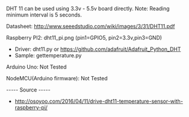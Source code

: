 DHT 11 can be used using 3.3v - 5.5v board directly.
Note: Reading minimum interval is 5 seconds.

Datasheet: http://www.seeedstudio.com/wiki/images/3/31/DHT11.pdf

Raspberry PI2: dht11_pi.png (pin1=GPIO5, pin2=3.3v,pin3=GND)
- Driver: dht11.py or https://github.com/adafruit/Adafruit_Python_DHT
- Sample: gettemperature.py

Arduino Uno: Not Tested

NodeMCU(Arduino firmware): Not Tested

----- Source -----
- http://osoyoo.com/2016/04/11/drive-dht11-temperature-sensor-with-raspberry-pi/
